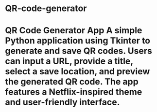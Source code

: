 # QR-code-generator
# QR Code Generator App  A simple Python application using Tkinter to generate and save QR codes. Users can input a URL, provide a title, select a save location, and preview the generated QR code. The app features a Netflix-inspired theme and user-friendly interface.
